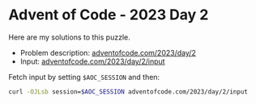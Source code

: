 # Advent of Code - 2023 Day 2
Here are my solutions to this puzzle.

* Problem description: [adventofcode.com/2023/day/2](https://adventofcode.com/2023/day/2)
* Input: [adventofcode.com/2023/day/2/input](https://adventofcode.com/2023/day/2/input)

Fetch input by setting `$AOC_SESSION` and then:
```bash
curl -OJLsb session=$AOC_SESSION adventofcode.com/2023/day/2/input
```
